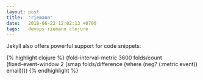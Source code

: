 ```yaml
---
layout: post
title:  "riemann"
date:   2018-06-22 12:02:13 +0700
tags:   devops riemann clojure
---
```


Jekyll also offers powerful support for code snippets:

{% highlight clojure %}
(fold-interval-metric 3600 folds/count                        
  (fixed-event-window 2
    (smap folds/difference
          (where (neg? (:metric event))
                 email))))
{% endhighlight %}
